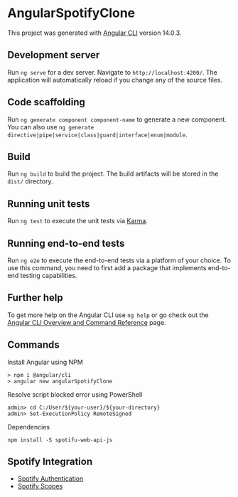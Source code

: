# AngularSpotifyClone

This project was generated with [Angular CLI](https://github.com/angular/angular-cli) version 14.0.3.

## Development server

Run `ng serve` for a dev server. Navigate to `http://localhost:4200/`. The application will automatically reload if you change any of the source files.

## Code scaffolding

Run `ng generate component component-name` to generate a new component. You can also use `ng generate directive|pipe|service|class|guard|interface|enum|module`.

## Build

Run `ng build` to build the project. The build artifacts will be stored in the `dist/` directory.

## Running unit tests

Run `ng test` to execute the unit tests via [Karma](https://karma-runner.github.io).

## Running end-to-end tests

Run `ng e2e` to execute the end-to-end tests via a platform of your choice. To use this command, you need to first add a package that implements end-to-end testing capabilities.

## Further help

To get more help on the Angular CLI use `ng help` or go check out the [Angular CLI Overview and Command Reference](https://angular.io/cli) page.

## Commands

Install Angular using NPM
```
> npm i @angular/cli
> angular new angularSpotifyClone
```
Resolve script blocked error using PowerShell
```
admin> cd C:/User/${your-user}/${your-directory}
admin> Set-ExecutionPolicy RemoteSigned
```

Dependencies
```
npm install -S spotifu-web-api-js
```

## Spotify Integration

- [Spotify Authentication](https://developer.spotify.com/dashboard/applications)
- [Spotify Scopes](https://developer.spotify.com/documentation/general/guides/authorization/scopes/)
```
```